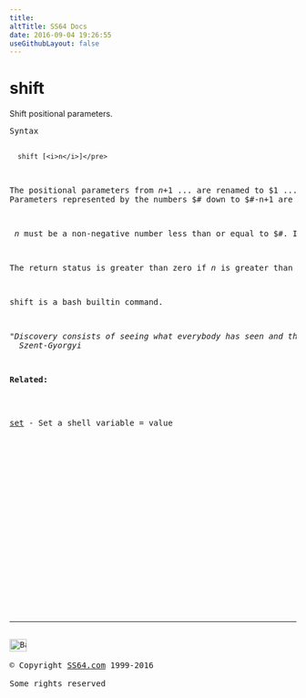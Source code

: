 ```yaml
---
title:
altTitle: SS64 Docs
date: 2016-09-04 19:26:55
useGithubLayout: false
---
```

<!-- #BeginLibraryItem "/Library/head_osx.lbi" --><!-- #EndLibraryItem --><h1>shift</h1> 
<p>Shift positional parameters.</p>
<pre>Syntax

      shift [<i>n</i>]</pre>
<p>The positional parameters from <span class="code"><i>n</i>+1 ... </span>are renamed to<span class="code"> $1 ....</span> <br>Parameters represented by the numbers <span class="code">$# </span>down to <span class="code">$#-n+1</span> are unset.</p>
<p> <span class="code"><i>n</i></span> must be a non-negative number less than or equal to <span class="code">$#</span>. If <span class="code"><i>n</i></span> is 0, no parameters are changed. If <span class="code"><i>n</i></span> is not given, it is assumed to be 1. If <span class="code"><i>n</i></span> is greater than<span class="code"> $#</span>, the positional parameters are not changed. </p>
<p>The return status is greater than zero if <span class="code"><i>n</i></span> is greater than <span class="code">$#</span> or less than zero; otherwise 0.</p>
<p><span class="code">shift</span> is a bash builtin command. </p>
<p class="quote"><i>"Discovery consists of seeing what everybody has seen and thinking what nobody has thought” ~Albert 
  Szent-Gyorgyi </i></p>
<p><b>Related:</b></p>
<p>
<a href="set.html">set</a> - Set a shell variable = value</p><!-- #BeginLibraryItem "/Library/foot_osx.lbi" --><p>
<!-- OSX300 -->
<ins class="adsbygoogle" style="display:inline-block;width:300px;height:250px" data-ad-client="ca-pub-6140977852749469" data-ad-slot="1823340303"></ins>
<script>
(adsbygoogle = window.adsbygoogle || []).push({});
</script></p>
<hr>
<div id="bl" class="footer"><a href="shift.html#"><img src="../images/top.png" width="30" height="22" alt="Back to the Top"></a></div>
<div id="br" class="footer, tagline">© Copyright <a href="http://ss64.com/">SS64.com</a> 1999-2016<br>
Some rights reserved</div><!-- #EndLibraryItem -->
